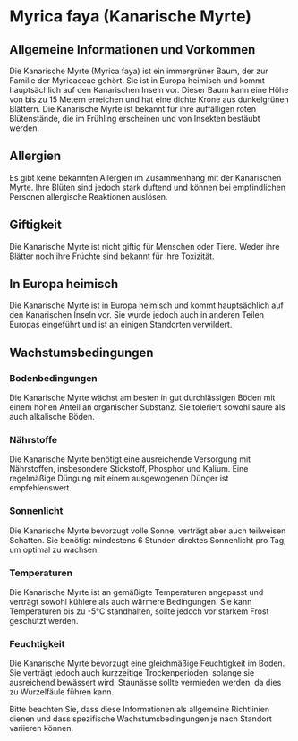 # Myrica faya (Kanarische Myrte)

## Allgemeine Informationen und Vorkommen
Die Kanarische Myrte (Myrica faya) ist ein immergrüner Baum, der zur Familie der Myricaceae gehört. Sie ist in Europa heimisch und kommt hauptsächlich auf den Kanarischen Inseln vor. Dieser Baum kann eine Höhe von bis zu 15 Metern erreichen und hat eine dichte Krone aus dunkelgrünen Blättern. Die Kanarische Myrte ist bekannt für ihre auffälligen roten Blütenstände, die im Frühling erscheinen und von Insekten bestäubt werden.

## Allergien
Es gibt keine bekannten Allergien im Zusammenhang mit der Kanarischen Myrte. Ihre Blüten sind jedoch stark duftend und können bei empfindlichen Personen allergische Reaktionen auslösen.

## Giftigkeit
Die Kanarische Myrte ist nicht giftig für Menschen oder Tiere. Weder ihre Blätter noch ihre Früchte sind bekannt für ihre Toxizität.

## In Europa heimisch
Die Kanarische Myrte ist in Europa heimisch und kommt hauptsächlich auf den Kanarischen Inseln vor. Sie wurde jedoch auch in anderen Teilen Europas eingeführt und ist an einigen Standorten verwildert.

## Wachstumsbedingungen
### Bodenbedingungen
Die Kanarische Myrte wächst am besten in gut durchlässigen Böden mit einem hohen Anteil an organischer Substanz. Sie toleriert sowohl saure als auch alkalische Böden.

### Nährstoffe
Die Kanarische Myrte benötigt eine ausreichende Versorgung mit Nährstoffen, insbesondere Stickstoff, Phosphor und Kalium. Eine regelmäßige Düngung mit einem ausgewogenen Dünger ist empfehlenswert.

### Sonnenlicht
Die Kanarische Myrte bevorzugt volle Sonne, verträgt aber auch teilweisen Schatten. Sie benötigt mindestens 6 Stunden direktes Sonnenlicht pro Tag, um optimal zu wachsen.

### Temperaturen
Die Kanarische Myrte ist an gemäßigte Temperaturen angepasst und verträgt sowohl kühlere als auch wärmere Bedingungen. Sie kann Temperaturen bis zu -5°C standhalten, sollte jedoch vor starkem Frost geschützt werden.

### Feuchtigkeit
Die Kanarische Myrte bevorzugt eine gleichmäßige Feuchtigkeit im Boden. Sie verträgt jedoch auch kurzzeitige Trockenperioden, solange sie ausreichend bewässert wird. Staunässe sollte vermieden werden, da dies zu Wurzelfäule führen kann.

Bitte beachten Sie, dass diese Informationen als allgemeine Richtlinien dienen und dass spezifische Wachstumsbedingungen je nach Standort variieren können.
